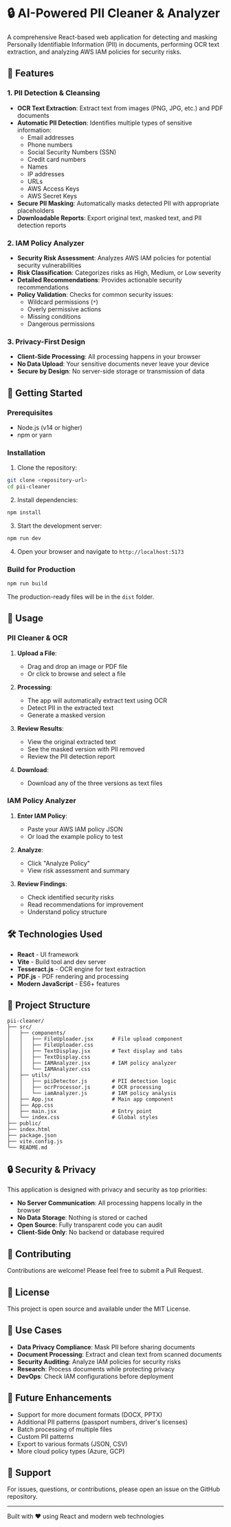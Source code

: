 # 🔒 AI-Powered PII Cleaner & Analyzer

A comprehensive React-based web application for detecting and masking Personally Identifiable Information (PII) in documents, performing OCR text extraction, and analyzing AWS IAM policies for security risks.

## 🌟 Features

### 1. PII Detection & Cleansing
- **OCR Text Extraction**: Extract text from images (PNG, JPG, etc.) and PDF documents
- **Automatic PII Detection**: Identifies multiple types of sensitive information:
  - Email addresses
  - Phone numbers
  - Social Security Numbers (SSN)
  - Credit card numbers
  - Names
  - IP addresses
  - URLs
  - AWS Access Keys
  - AWS Secret Keys
- **Secure PII Masking**: Automatically masks detected PII with appropriate placeholders
- **Downloadable Reports**: Export original text, masked text, and PII detection reports

### 2. IAM Policy Analyzer
- **Security Risk Assessment**: Analyzes AWS IAM policies for potential security vulnerabilities
- **Risk Classification**: Categorizes risks as High, Medium, or Low severity
- **Detailed Recommendations**: Provides actionable security recommendations
- **Policy Validation**: Checks for common security issues:
  - Wildcard permissions (`*`)
  - Overly permissive actions
  - Missing conditions
  - Dangerous permissions

### 3. Privacy-First Design
- **Client-Side Processing**: All processing happens in your browser
- **No Data Upload**: Your sensitive documents never leave your device
- **Secure by Design**: No server-side storage or transmission of data

## 🚀 Getting Started

### Prerequisites
- Node.js (v14 or higher)
- npm or yarn

### Installation

1. Clone the repository:
```bash
git clone <repository-url>
cd pii-cleaner
```

2. Install dependencies:
```bash
npm install
```

3. Start the development server:
```bash
npm run dev
```

4. Open your browser and navigate to `http://localhost:5173`

### Build for Production

```bash
npm run build
```

The production-ready files will be in the `dist` folder.

## 📖 Usage

### PII Cleaner & OCR

1. **Upload a File**: 
   - Drag and drop an image or PDF file
   - Or click to browse and select a file

2. **Processing**: 
   - The app will automatically extract text using OCR
   - Detect PII in the extracted text
   - Generate a masked version

3. **Review Results**:
   - View the original extracted text
   - See the masked version with PII removed
   - Review the PII detection report

4. **Download**:
   - Download any of the three versions as text files

### IAM Policy Analyzer

1. **Enter IAM Policy**:
   - Paste your AWS IAM policy JSON
   - Or load the example policy to test

2. **Analyze**:
   - Click "Analyze Policy"
   - View risk assessment and summary

3. **Review Findings**:
   - Check identified security risks
   - Read recommendations for improvement
   - Understand policy structure

## 🛠️ Technologies Used

- **React** - UI framework
- **Vite** - Build tool and dev server
- **Tesseract.js** - OCR engine for text extraction
- **PDF.js** - PDF rendering and processing
- **Modern JavaScript** - ES6+ features

## 📁 Project Structure

```
pii-cleaner/
├── src/
│   ├── components/
│   │   ├── FileUploader.jsx      # File upload component
│   │   ├── FileUploader.css
│   │   ├── TextDisplay.jsx       # Text display and tabs
│   │   ├── TextDisplay.css
│   │   ├── IAMAnalyzer.jsx       # IAM policy analyzer
│   │   └── IAMAnalyzer.css
│   ├── utils/
│   │   ├── piiDetector.js        # PII detection logic
│   │   ├── ocrProcessor.js       # OCR processing
│   │   └── iamAnalyzer.js        # IAM policy analysis
│   ├── App.jsx                   # Main app component
│   ├── App.css
│   ├── main.jsx                  # Entry point
│   └── index.css                 # Global styles
├── public/
├── index.html
├── package.json
├── vite.config.js
└── README.md
```

## 🔒 Security & Privacy

This application is designed with privacy and security as top priorities:

- **No Server Communication**: All processing happens locally in the browser
- **No Data Storage**: Nothing is stored or cached
- **Open Source**: Fully transparent code you can audit
- **Client-Side Only**: No backend or database required

## 🤝 Contributing

Contributions are welcome! Please feel free to submit a Pull Request.

## 📝 License

This project is open source and available under the MIT License.

## 🎯 Use Cases

- **Data Privacy Compliance**: Mask PII before sharing documents
- **Document Processing**: Extract and clean text from scanned documents
- **Security Auditing**: Analyze IAM policies for security risks
- **Research**: Process documents while protecting privacy
- **DevOps**: Check IAM configurations before deployment

## 🚧 Future Enhancements

- Support for more document formats (DOCX, PPTX)
- Additional PII patterns (passport numbers, driver's licenses)
- Batch processing of multiple files
- Custom PII patterns
- Export to various formats (JSON, CSV)
- More cloud policy types (Azure, GCP)

## 📧 Support

For issues, questions, or contributions, please open an issue on the GitHub repository.

---

Built with ❤️ using React and modern web technologies

